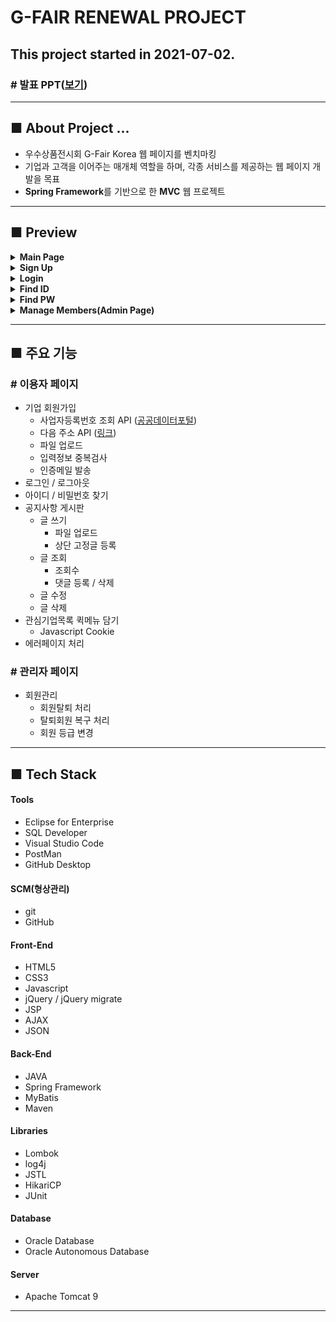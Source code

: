 # G-FAIR RENEWAL PROJECT
## This project started in 2021-07-02.

### # 발표 PPT(<a href="https://docs.google.com/presentation/d/1agwP4zWI2XmS90KMlWdu3D33tizDbHep/edit?usp=sharing&ouid=117164901976813630182&rtpof=true&sd=true" target="_blank">보기</a>)

------------------------

## ■ About Project ...
- 우수상품전시회 G-Fair Korea 웹 페이지를 벤치마킹
- 기업과 고객을 이어주는 매개체 역할을 하며, 각종 서비스를 제공하는 웹 페이지 개발을 목표
- **Spring Framework**를 기반으로 한 **MVC** 웹 프로젝트

------------------------

## ■ Preview

<details>
<summary><b>Main Page</b></summary>
<div markdown="1">

<figure>
    <img src="/README_IMG/main.gif" width="80%" height="auto" />
</figure>

</div>
</details>

<details>
<summary><b>Sign Up</b></summary>
<div markdown="1">

<figure>
    <img src="/README_IMG/signup.gif" width="80%" height="auto" />
</figure>

</div>
</details>

<details>
<summary><b>Login</b></summary>
<div markdown="1">

<figure>
    <img src="/README_IMG/login.gif" width="80%" height="auto" />
</figure>

</div>
</details>

<details>
<summary><b>Find ID</b></summary>
<div markdown="1">

<figure>
    <img src="/README_IMG/find_id.gif" width="80%" height="auto" />
</figure>

</div>
</details>

<details>
<summary><b>Find PW</b></summary>
<div markdown="1">

<figure>
    <img src="/README_IMG/find_pw.gif" width="80%" height="auto" />
</figure>

</div>
</details>

<details>
<summary><b>Manage Members(Admin Page)</b></summary>
<div markdown="1">

<figure>
    <img src="/README_IMG/admin.gif" width="80%" height="auto" />
</figure>

</div>
</details>

------------------------

## ■ 주요 기능
### # 이용자 페이지
- 기업 회원가입
  - 사업자등록번호 조회 API (<a href="https://www.data.go.kr/tcs/dss/selectApiDataDetailView.do?publicDataPk=15081808" target="_blank">공공데이터포털</a>)
  - 다음 주소 API (<a href="https://postcode.map.daum.net/guide" target="_blank">링크</a>)
  - 파일 업로드
  - 입력정보 중복검사
  - 인증메일 발송
- 로그인 / 로그아웃
- 아이디 / 비밀번호 찾기
- 공지사항 게시판
  - 글 쓰기
    - 파일 업로드
    - 상단 고정글 등록
  - 글 조회
    - 조회수
    - 댓글 등록 / 삭제
  - 글 수정
  - 글 삭제
- 관심기업목록 퀵메뉴 담기
  - Javascript Cookie
- 에러페이지 처리

### # 관리자 페이지
 - 회원관리
   - 회원탈퇴 처리
   - 탈퇴회원 복구 처리
   - 회원 등급 변경

------------------------

## ■ Tech Stack

#### Tools
- Eclipse for Enterprise
- SQL Developer
- Visual Studio Code
- PostMan
- GitHub Desktop

#### SCM(형상관리)
- git
- GitHub

#### Front-End
- HTML5
- CSS3
- Javascript
- jQuery / jQuery migrate
- JSP
- AJAX
- JSON

#### Back-End
- JAVA
- Spring Framework
- MyBatis
- Maven

#### Libraries
- Lombok
- log4j
- JSTL
- HikariCP
- JUnit

#### Database
- Oracle Database 
- Oracle Autonomous Database

#### Server
- Apache Tomcat 9

------------------------